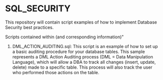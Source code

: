 # SQL_SECURITY
This repository will contain script examples of how to implement Database Security best practices.

Scripts contained within (and corresponding information)"

1. DML_ACTION_AUDITING.sql: 
This script is an example of how to set up a basic auditing procedure for your database tables. This sample represents a DML Action Auditing process (DML = Data Manipulation Language), which will allow a DBA to track all changes (insert, update, delete) made to a specific table. This process will also track the user who performed those actions on the table.
